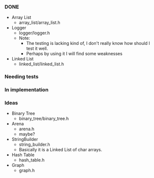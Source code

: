 ### DONE

- Array List
  - array\_list/array\_list.h
- Logger
  - logger/logger.h
  - Note:
    - The testing is lacking kind of, I don't really know how should I test it well.
    - Perhaps by using it I will find some weaknesses
- Linked List
  - linked\_list/linked\_list.h

### Needing tests

### In implementation

### Ideas

- Binary Tree
  - binary\_tree/binary\_tree.h
- Arena
  - arena.h
  - maybe?
- StringBuilder
  - string\_builder.h
  - Basically it is a Linked List of char arrays.
- Hash Table
  - hash\_table.h
- Graph
  - graph.h

